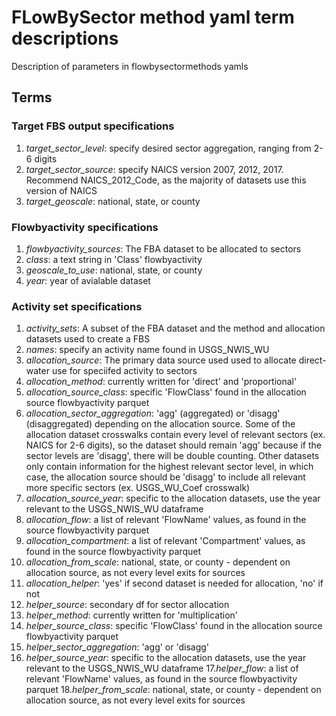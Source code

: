 # FLowBySector method yaml term descriptions
Description of parameters in flowbysectormethods yamls

## Terms
### Target FBS output specifications
1. _target_sector_level_: specify desired sector aggregation, ranging from 2-6 digits
2. _target_sector_source_: specify NAICS version 2007, 2012, 2017. Recommend NAICS_2012_Code, as the majority of datasets use 
this version of NAICS
3. _target_geoscale_: national, state, or county

### Flowbyactivity specifications
1. _flowbyactivity_sources_: The FBA dataset to be allocated to sectors
2. _class_: a text string in 'Class' flowbyactivity
3. _geoscale_to_use_: national, state, or county
4. _year_: year of avialable dataset

### Activity set specifications
1. _activity_sets_: A subset of the FBA dataset and the method and allocation datasets used to create a FBS
2. _names_: specify an activity name found in USGS_NWIS_WU
3. _allocation_source_: The primary data source used used to allocate direct-water use for speciifed activity to sectors
4. _allocation_method_: currently written for 'direct' and 'proportional'
5. _allocation_source_class_: specific 'FlowClass' found in the allocation source flowbyactivity parquet
6. _allocation_sector_aggregation_: 'agg' (aggregated) or 'disagg' (disaggregated) depending on the allocation source. Some
of the allocation dataset crosswalks contain every level of relevant sectors (ex. NAICS for 2-6 digits), so the dataset 
should remain 'agg' because if the sector levels are 'disagg', there will be double counting. Other datasets only 
contain information for the highest relevant sector level, in which case, the allocation source should be 'disagg' to
include all relevant more specific sectors (ex. USGS_WU_Coef crosswalk)
7. _allocation_source_year_: specific to the allocation datasets, use the year relevant to the USGS_NWIS_WU dataframe
8. _allocation_flow_: a list of relevant 'FlowName' values, as found in the source flowbyactivity parquet
9. _allocation_compartment_: a list of relevant 'Compartment' values, as found in the source flowbyactivity parquet
10. _allocation_from_scale_: national, state, or county - dependent on allocation source, as not every level exits for sources
11. _allocation_helper_: 'yes' if second dataset is needed for allocation, 'no' if not
12. _helper_source_: secondary df for sector allocation
13. _helper_method_: currently written for 'multiplication'
14. _helper_source_class_: specific 'FlowClass' found in the allocation source flowbyactivity parquet
15. _helper_sector_aggregation_: 'agg' or 'disagg'
16. _helper_source_year_: specific to the allocation datasets, use the year relevant to the USGS_NWIS_WU dataframe
17._helper_flow_: a list of relevant 'FlowName' values, as found in the source flowbyactivity parquet
18._helper_from_scale_: national, state, or county - dependent on allocation source, as not every level exits for sources
